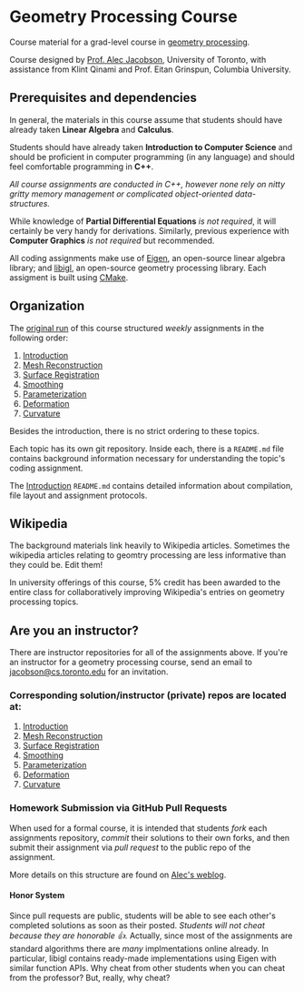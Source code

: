 # Geometry Processing Course

Course material for a grad-level course in [geometry
processing](https://en.wikipedia.org/wiki/Geometry_processing).

Course designed by [Prof. Alec Jacobson](http://www.cs.toronto.edu/~jacobson/),
University of Toronto, with assistance from Klint Qinami and Prof. Eitan
Grinspun, Columbia University.

## Prerequisites and dependencies

In general, the materials in this course assume that students should have
already taken **Linear Algebra** and **Calculus**.

Students should have already taken **Introduction to Computer Science** and should
be proficient in computer programming (in any language) and should feel
comfortable programming in **C++**. 

_All course assignments are conducted in C++, however none rely on nitty gritty
memory management or complicated object-oriented data-structures._

While knowledge of **Partial Differential Equations** _is not required_, it will
certainly be very handy for derivations. Similarly, previous experience with
**Computer Graphics** _is not required_ but recommended.

All coding assignments make use of
[Eigen](https://en.wikipedia.org/wiki/Eigen_(C%2B%2B_library)), an open-source
linear algebra library; and [libigl](http://libigl.github.io/libigl/), an
open-source geometry processing library.  Each assigment is built using
[CMake](https://en.wikipedia.org/wiki/CMake).



## Organization

The [original run](http://www.cs.toronto.edu/~jacobson/geometry-processing/) of
this course structured _weekly_ assignments in the following order:

 1. [Introduction](https://github.com/alecjacobson/geometry-processing-introduction)
 2. [Mesh Reconstruction](https://github.com/alecjacobson/geometry-processing-mesh-reconstruction) 
 3. [Surface Registration](https://github.com/alecjacobson/geometry-processing-registration) 
 4. [Smoothing](https://github.com/alecjacobson/geometry-processing-smoothing) 
 5. [Parameterization](https://github.com/alecjacobson/geometry-processing-parameterization)
 6. [Deformation](https://github.com/alecjacobson/geometry-processing-deformation) 
 7. [Curvature](https://github.com/alecjacobson/geometry-processing-curvature)

Besides the introduction, there is no strict ordering to these topics.

Each topic has its own git repository. Inside each, there is a `README.md` file
contains background information necessary for understanding the topic's coding
assignment. 

The
[Introduction](https://github.com/alecjacobson/geometry-processing-introduction)
`README.md` contains detailed information about compilation, file layout and
assignment protocols. 

## Wikipedia

The background materials link heavily to Wikipedia articles. Sometimes the
wikipedia articles relating to geomtry processing are less informative than they
could be. Edit them!

In university offerings of this course, 5% credit has been awarded to the entire
class for collaboratively improving Wikipedia's entries on geometry processing
topics. 

## Are you an instructor?

There are instructor repositories for all of the assignments above. If you're an
instructor for a geometry processing course, send an email to
jacobson@cs.toronto.edu for an invitation.

### Corresponding solution/instructor (private) repos are located at:

 1. [Introduction](https://github.com/alecjacobson/geometry-processing-introduction-solution)
 2. [Mesh Reconstruction](https://github.com/alecjacobson/geometry-processing-mesh-reconstruction-instructor) 
 3. [Surface Registration](https://github.com/alecjacobson/geometry-processing-registration-instructor) 
 4. [Smoothing](https://github.com/alecjacobson/geometry-processing-smoothing-instructor) 
 5. [Parameterization](https://github.com/alecjacobson/geometry-processing-parameterization-instructor)
 6. [Deformation](https://github.com/alecjacobson/geometry-processing-deformation-instructor) 
 7. [Curvature](https://github.com/alecjacobson/geometry-processing-curvature-instructor)

### Homework Submission via GitHub Pull Requests

When used for a formal course, it is intended that students _fork_ each
assignments repository, _commit_ their solutions to their own forks, and then
submit their assignment via _pull request_ to the public repo of the assignment.

More details on this structure are found on [Alec's
weblog](http://www.alecjacobson.com/weblog/?p=4700).

#### Honor System

Since pull requests are public, students will be able to see each other's
completed solutions as soon as their posted. _Students will not cheat because
they are honorable 👍._ Actually, since most of the assignments are standard
algorithms there are _many_ implmentations online already. In particular, libigl
contains ready-made implementations using Eigen with similar function APIs. Why
cheat from other students when you can cheat from the professor? But, really,
why cheat?
